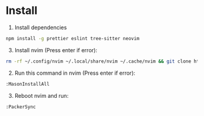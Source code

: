 # Install

1. Install dependencies

```sh
npm install -g prettier eslint tree-sitter neovim
```

3. Install nvim (Press enter if error):

```sh
rm -rf ~/.config/nvim ~/.local/share/nvim ~/.cache/nvim && git clone https://github.com/kidp2h/lazynvim.git ~/.config/nvim --depth 1 && nvim

```

2. Run this command in nvim (Press enter if error):

```sh
:MasonInstallAll
```

3. Reboot nvim and run:

```
:PackerSync
```
